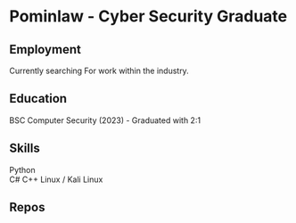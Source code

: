 # Pominlaw - Cyber Security Graduate

## Employment
Currently searching For work within the industry.

## Education 
BSC Computer Security (2023) - Graduated with 2:1

## Skills
Python  
C#
C++
Linux / Kali Linux
    
## Repos

<!--
**Thepominlaw/thepominlaw** is a ✨ _special_ ✨ repository because its `README.md` (this file) appears on your GitHub profile.

Here are some ideas to get you started:

- 🔭 I’m currently working on ...
- 🌱 I’m currently learning ...
- 👯 I’m looking to collaborate on ...
- 🤔 I’m looking for help with ...
- 💬 Ask me about ...
- 📫 How to reach me: ...
- 😄 Pronouns: ...
- ⚡ Fun fact: ...
-->
